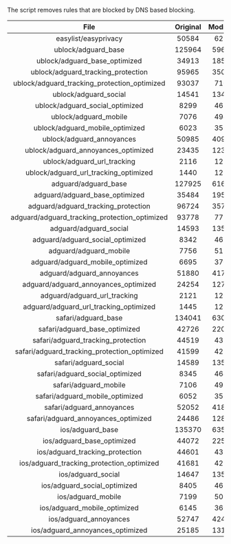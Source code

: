 The script removes rules that are blocked by DNS based blocking.


| File | Original | Modified |
|:----:|:-----:|:-----:|
| easylist/easyprivacy | 50584 | 6210 |
| ublock/adguard_base | 125964 | 59621 |
| ublock/adguard_base_optimized | 34913 | 18546 |
| ublock/adguard_tracking_protection | 95965 | 35038 |
| ublock/adguard_tracking_protection_optimized | 93037 | 7104 |
| ublock/adguard_social | 14541 | 13475 |
| ublock/adguard_social_optimized | 8299 | 4614 |
| ublock/adguard_mobile | 7076 | 4940 |
| ublock/adguard_mobile_optimized | 6023 | 3534 |
| ublock/adguard_annoyances | 50985 | 40948 |
| ublock/adguard_annoyances_optimized | 23435 | 12365 |
| ublock/adguard_url_tracking | 2116 | 1255 |
| ublock/adguard_url_tracking_optimized | 1440 | 1252 |
| adguard/adguard_base | 127925 | 61680 |
| adguard/adguard_base_optimized | 35484 | 19578 |
| adguard/adguard_tracking_protection | 96724 | 35743 |
| adguard/adguard_tracking_protection_optimized | 93778 | 7795 |
| adguard/adguard_social | 14593 | 13534 |
| adguard/adguard_social_optimized | 8342 | 4657 |
| adguard/adguard_mobile | 7756 | 5117 |
| adguard/adguard_mobile_optimized | 6695 | 3704 |
| adguard/adguard_annoyances | 51880 | 41770 |
| adguard/adguard_annoyances_optimized | 24254 | 12762 |
| adguard/adguard_url_tracking | 2121 | 1261 |
| adguard/adguard_url_tracking_optimized | 1445 | 1258 |
| safari/adguard_base | 134041 | 63048 |
| safari/adguard_base_optimized | 42726 | 22003 |
| safari/adguard_tracking_protection | 44519 | 4378 |
| safari/adguard_tracking_protection_optimized | 41599 | 4232 |
| safari/adguard_social | 14589 | 13524 |
| safari/adguard_social_optimized | 8345 | 4647 |
| safari/adguard_mobile | 7106 | 4977 |
| safari/adguard_mobile_optimized | 6052 | 3565 |
| safari/adguard_annoyances | 52052 | 41863 |
| safari/adguard_annoyances_optimized | 24486 | 12833 |
| ios/adguard_base | 135370 | 63566 |
| ios/adguard_base_optimized | 44072 | 22519 |
| ios/adguard_tracking_protection | 44601 | 4385 |
| ios/adguard_tracking_protection_optimized | 41681 | 4239 |
| ios/adguard_social | 14647 | 13555 |
| ios/adguard_social_optimized | 8405 | 4661 |
| ios/adguard_mobile | 7199 | 5018 |
| ios/adguard_mobile_optimized | 6145 | 3603 |
| ios/adguard_annoyances | 52747 | 42449 |
| ios/adguard_annoyances_optimized | 25185 | 13125 |